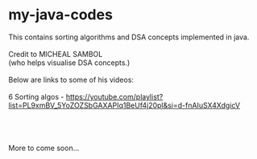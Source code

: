 # my-java-codes
This contains sorting algorithms and DSA concepts implemented in java.<br /><br />
Credit to MICHEAL SAMBOL<br />
(who helps visualise DSA concepts.)<br /><br />
Below are links to some of his videos:
<br /><br />
6 Sorting algos - https://youtube.com/playlist?list=PL9xmBV_5YoZOZSbGAXAPIq1BeUf4j20pl&si=d-fnAIuSX4XdgicV
<br /><br /><br /><br /><br />
More to come soon...
